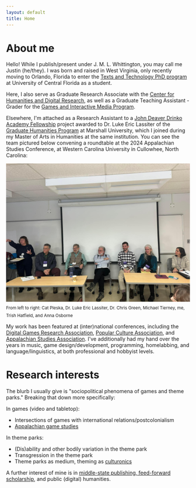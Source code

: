 ```yaml
---
layout: default
title: Home
---
```


# About me
Hello! While I publish/present under J. M. L. Whittington, you may call me Justin (he/they). I was born and raised in West Virginia, only recently moving to Orlando, Florida to enter the [Texts and Technology PhD program ](https://cah.ucf.edu/textstech/) at University of Central Florida as a student.

Here, I also serve as Graduate Research Associate with the [Center for Humanities and Digital Research](https://chdr.cah.ucf.edu/), as well as a Graduate Teaching Assistant - Grader for the [Games and Interactive Media Program](https://communication.ucf.edu/games-and-interactive-media/).

Elsewhere, I'm attached as a Research Assistant to a [John Deaver Drinko Academy Fellowship](https://www.marshall.edu/drinko/) project awarded to Dr. Luke Eric Lassiter of the [Graduate Humanities Program](https://www.marshall.edu/graduatehumanities/) at Marshall University, which I joined during my Master of Arts in Humanities at the same institution. You can see the team pictured below convening a roundtable at the 2024 Appalachian Studies Conference, at Western Carolina University in Cullowhee, North Carolina:

![ASA 2024](/assets/asa2024.jpg)
<sub>From left to right: Cat Pleska, Dr. Luke Eric Lassiter, Dr. Chris Green, Michael Tierney, me, Trish Hatfield, and Anna Osborne</sub>

My work has been featured at (inter)national conferences, including the [Digital Games Research Association](https://digra.org/), [Popular Culture Association](https://pcaaca.org/default.aspx), and [Appalachian Studies Association](https://www.appalachianstudies.org/). I've additionally had my hand over the years in music, game design/development, programming, homelabbing, and language/linguistics, at both professional and hobbyist levels.

# Research interests
The blurb I usually give is "sociopolitical phenomena of games and theme parks." Breaking that down more specifically:

In games (video and tabletop):
- Intersections of games with international relations/postcolonialism
- [Appalachian game studies](https://groups.google.com/g/appalachian-game-studies)

In theme parks:
- (Dis)ability and other bodily variation in the theme park
- Transgression in the theme park
- Theme parks as medium, theming as [culturonics](https://filosofia.dickinson.edu/encyclopedia/culturonics/)

A further interest of mine is in [middle-state publishing, feed-forward scholarship](https://www.firstpersonscholar.com/feed-forward-scholarship/), and public (digital) humanities.

